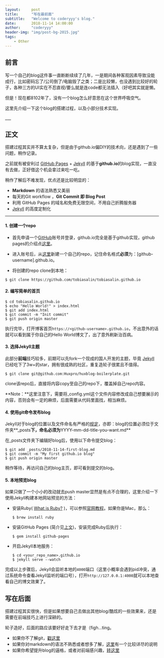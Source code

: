 ```yaml
---
layout:     post
title:      "写在最前面"
subtitle:   "Welcome to coderyyy's blog."
date:       2018-11-14 14:00:00
author:     "coderyyy"
header-img: "img/post-bg-2015.jpg"
tags:
    - Other
---
```


## 前言
写一个自己的blog这件事一直断断续续了几年，一是期间各种客观因素导致没能成行，比如密码忘了/公司倒了/电脑毁了之类；二是比较懒，也没遇到比较好的轮子，各种三方的UI实在不忍直视/要么就是连code都无法插入（好吧其实就是懒。

但是！现在都8102年了，没有一个blog怎么好意思在这个世界呼吸空气。

这里先介绍一下这个blog的搭建过程，以及小部分技术实现。
<p id = "pre" ></p>
<p id = "pages"></p>
___

## 正文

搭建过程其实并不算太复杂，但是由于github.io偏DIY的技术向，还是遇到了一些问题，稍作记录。

之前就有被安利过 [GitHub Pages](https://pages.github.com/) + [Jekyll](http://jekyllrb.com/) 的基于**github.io**的blog实现，一直没有去做，正好借这个机会拿过来吃一吃。

稍作了解后不难发现，优点还是比较明显的：

* **Markdown** 的语法熟悉又美丽
* 每天的Git workflow ，**Git Commit 即 Blog Post**
* 利用 GitHub Pages 的域名和免费无限空间，不用自己折腾服务器
* [Jekyll](https://github.com/jekyll/jekyll) 的高度定制化

---

#### 1. 创建一个repo
* 首先申请一个[GitHub](https://github.com/)账号并登录，github.io完全是基于github实现，github pages的介绍点[这里](https://pages.github.com/)。

* 进入账号后，从[这里](https://github.com/new)新建一个自己的repo，记住命名格式**必须**为：[github-username].github.io。
* 将创建的repo clone到本地：
 ```
 $ git clone https://github.com/tobiasalin/tobiasalin.github.io
 ```

#### 2. 编写简单的首页
```
$ cd tobiasalin.github.io
$ echo "Hello World!" > index.html
$ git add index.html
$ git commit -m "Init commit"
$ git push origin master
```

执行完毕，打开博客首页`https://<github-username>.github.io`，不出意外的话就可以看到属于你自己的Hello World博文了，出了意外刷新治百病。

#### 3. 选择Jekyll主题
此部分**前端**技巧较多，前期可以先fork一个现成的国人开发的主题，毕竟 [Jekyll](https://github.com/jekyll/jekyll) 已经吃下了3w+的star，拥有很成熟的社区，重复造轮子很累且不值得。

```
$ git clone git@github.com:Huxpro/huxblog-boilerplate.git
```

clone该repo后，直接将内容copy至自己的repo下，覆盖掉自己repo内容。

**Note：**这里注意下，需要将_config.yml这个文件内容修改成自己想要展示的内容，否则会有一定的麻烦，后面需要从代码里面找，相当麻烦。

#### 4. 使用git命令发布blog
Jekyll对于blog的位置以及文件命名有严格的[规定](https://jekyllrb.com/docs/posts/#creating-post-files)，亦即：blog的位置必须位于文件夹**_posts**下，命名必须为**YYYY-mm-dd-title-you-want.md**

在_posts文件夹下编辑好blog后，使用以下命令提交blog：

```
$ git add _posts/2018-11-14-first-blog.md
$ git commit -m "My first github.io blog"
$ git push origin master
```
稍作等待，再访问自己的blog主页，即可看到提交的blog。

#### 5. 本地预览blog
如果只做了一个小小的改动就去push master显然是有点不合理的，这里介绍一下使用Jekyll构建本地网站预览的方法：

* 安装Ruby( [What is Ruby?](https://www.ruby-lang.org/en/) )，可以参照[官网教程](https://www.ruby-lang.org/en/downloads/)。如果你是Mac，那么：
	
	```
	$ brew install ruby
	```


* 安装GitHub Pages (简介见[上文](#pages))，安装完成Ruby后执行：
 
	```
	$ gem install github-pages
	```
	
	
* 开启Jekyll本地服务：
	
	```
	$ cd <your_repo_name>.github.io
	$ jekyll serve --watch
	```

完成以上步骤后，Jekyll会监听本地的`4000`端口（这里小概率会遇到pid冲突，通过系统命令查看Jekyll监听的端口号），打开`http://127.0.0.1:4000`就可以本地查看自己的博文效果了。
## 写在后面
搭建过程其实很快，但是如果想要自己去做出其他blog/酷炫的一些效果来，还是需要在前端技巧上进行深耕的。

轮子造好，后面的路应该要好好走下去才是（figh...ting。


* 如果你不了解git，[戳这里](https://git-scm.com/doc)
* 如果你对markdown的语法不熟悉或者想多了解，[这里](https://www.jianshu.com/p/b03a8d7b1719)有一个比较详尽的说明
* 如果你希望提升blog的逼格，或者对前端感兴趣，[转这里](http://www.w3school.com.cn/h.asp)


